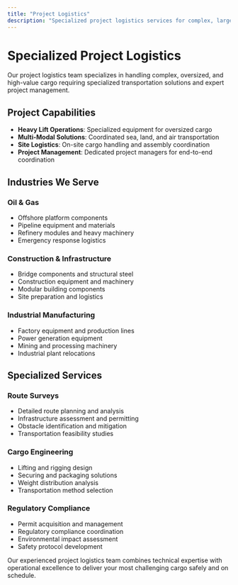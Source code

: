 ```yaml
---
title: "Project Logistics"
description: "Specialized project logistics services for complex, large-scale transportation and handling requirements."
---
```


# Specialized Project Logistics

Our project logistics team specializes in handling complex, oversized, and high-value cargo requiring specialized transportation solutions and expert project management.

## Project Capabilities

- **Heavy Lift Operations**: Specialized equipment for oversized cargo
- **Multi-Modal Solutions**: Coordinated sea, land, and air transportation
- **Site Logistics**: On-site cargo handling and assembly coordination
- **Project Management**: Dedicated project managers for end-to-end coordination

## Industries We Serve

### Oil & Gas
- Offshore platform components
- Pipeline equipment and materials
- Refinery modules and heavy machinery
- Emergency response logistics

### Construction & Infrastructure
- Bridge components and structural steel
- Construction equipment and machinery
- Modular building components
- Site preparation and logistics

### Industrial Manufacturing
- Factory equipment and production lines
- Power generation equipment
- Mining and processing machinery
- Industrial plant relocations

## Specialized Services

### Route Surveys
- Detailed route planning and analysis
- Infrastructure assessment and permitting
- Obstacle identification and mitigation
- Transportation feasibility studies

### Cargo Engineering
- Lifting and rigging design
- Securing and packaging solutions
- Weight distribution analysis
- Transportation method selection

### Regulatory Compliance
- Permit acquisition and management
- Regulatory compliance coordination
- Environmental impact assessment
- Safety protocol development

Our experienced project logistics team combines technical expertise with operational excellence to deliver your most challenging cargo safely and on schedule.